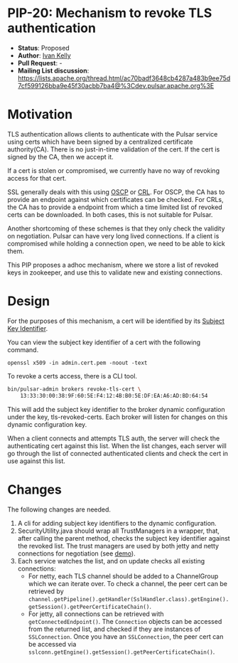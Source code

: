# PIP-20: Mechanism to revoke TLS authentication

- **Status**: Proposed
- **Author**: [Ivan Kelly](https://github.com/ivankelly)
- **Pull Request**: -
- **Mailing List discussion**: https://lists.apache.org/thread.html/ac70badf3648cb4287a483b9ee75d7cf599126bba9e45f30acbb7ba4@%3Cdev.pulsar.apache.org%3E

# Motivation

TLS authentication allows clients to authenticate with the Pulsar service using certs which have been signed by a centralized certificate authority(CA). There is no just-in-time validation of the cert. If the cert is signed by the CA, then we accept it.

If a cert is stolen or compromised, we currently have no way of revoking access for that cert.

SSL generally deals with this using [OSCP](https://en.wikipedia.org/wiki/Online_Certificate_Status_Protocol) or [CRL](https://en.wikipedia.org/wiki/Certificate_revocation_list). For OSCP, the CA has to provide an endpoint against which certificates can be checked. For CRLs, the CA has to provide a endpoint from which a time limited list of revoked certs can be downloaded. In both cases, this is not suitable for Pulsar.

Another shortcoming of these schemes is that they only check the validity on negotiation. Pulsar can have very long lived connections. If a client is compromised while holding a connection open, we need to be able to kick them.

This PIP proposes a adhoc mechanism, where we store a list of revoked keys in zookeeper, and use this to validate new and existing connections.

# Design

For the purposes of this mechanism, a cert will be identified by its [Subject Key Identifier](https://tools.ietf.org/html/rfc5280#section-4.2.1.2).

You can view the subject key identifier of a cert with the following command.
```
openssl x509 -in admin.cert.pem -noout -text
```

To revoke a certs access, there is a CLI tool.
```bash
bin/pulsar-admin brokers revoke-tls-cert \
    13:33:30:00:38:9F:60:5E:F4:12:4B:B0:5E:DF:EA:A6:AD:BD:64:54
```

This will add the subject key identifier to the broker dynamic configuration under the key, tls-revoked-certs. Each broker will listen for changes on this dynamic configuration key.

When a client connects and attempts TLS auth, the server will check the authenticating cert against this list. When the list changes, each server will go through the list of connected authenticated clients and check the cert in use against this list.

# Changes

The following changes are needed.

1. A cli for adding subject key identifiers to the dynamic configuration.
2. SecurityUtility.java should wrap all TrustManagers in a wrapper, that, after calling the parent method, checks the subject key identifier against the revoked list. The trust managers are used by both jetty and netty connections for negotiation (see [demo](https://github.com/ivankelly/incubator-pulsar/commit/216c0c9ea22fb8431c2c5f1c9f597183ee400981)).
3. Each service watches the list, and on update checks all existing connections:
    - For netty, each TLS channel should be added to a ChannelGroup which we can iterate over. To check a channel, the peer cert can be retrieved by ```channel.getPipeline().getHandler(SslHandler.class).getEngine().getSession().getPeerCertificateChain()```.
    - For jetty, all connections can be retrieved with ```getConnectedEndpoint()```. The ```Connection``` objects can be accessed from the returned list, and checked if they are instances of ```SSLConnection```. Once you have an ```SSLConnection```, the peer cert can be accessed via ```sslconn.getEngine().getSession().getPeerCertificateChain()```.
